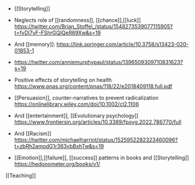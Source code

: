   - [[Storytelling]]

  - Neglects role of [[randomness]],
    [[chance]],[[luck]]
    https://twitter.com/Brian_Stoffel_/status/1548273539077115905?t=fvDl7vF-FShrGQIQeR69Xw&s=19

  - And [[memory]]:
    https://link.springer.com/article/10.3758/s13423-020-01853-1
  - https://twitter.com/anniemurphypaul/status/1396509309710831623?s=19
  - Positive effects of storytelling on health
    https://www.pnas.org/content/pnas/118/22/e2018409118.full.pdf

  - [[Persuasion]], counter-narratives to prevent
    radicalization
    https://onlinelibrary.wiley.com/doi/10.1002/cl2.1106

  - And [[entertainment]],  [[Evolutionary psychology]]
    https://www.frontiersin.org/articles/10.3389/fpsyg.2022.786770/full

  - And [[Racism]]
    https://twitter.com/michaelharriot/status/1525952282323460096?t=zbRh2amodG1r363vbBxhTw&s=19

  - [[Emotion]],[[failure]],
    [[success]] patterns in books and
    [[Storytelling]]
    https://hedonometer.org/books/v1/

[[Teaching]]